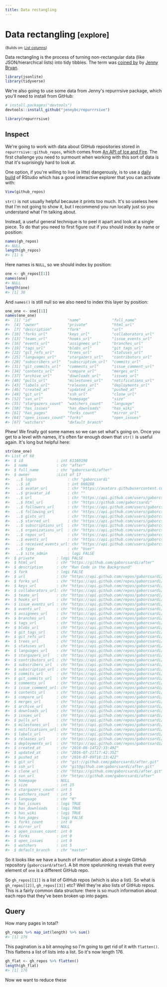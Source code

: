 ```yaml
---
title: Data rectangling
---
```


<!-- Generated automatically from rectangling.yml. Do not edit by hand -->

# Data rectangling <small class='explore'>[explore]</small>
<small>(Builds on: [List columns](list-cols.md))</small>


Data rectangling is the process of turning non-rectangular data (like JSON/hierarchical lists) into tidy tibbles. The term was [coined by](https://speakerdeck.com/jennybc/data-rectangling) by [Jenny Bryan](https://www.stat.ubc.ca/~jenny/).

``` r
library(jsonlite)
library(tidyverse)
```

We're also going to use some data from Jenny's repurrrsive package, which you'll need to install from GitHub:

``` r
# install.packages("devtools")
devtools::install_github("jennybc/repurrrsive")
```

``` r
library(repurrrsive)
```

Inspect
-------

We're going to work with data about GitHub repositories stored in `repurrrsive::github_repos`, which comes from [An API of Ice and Fire](https://anapioficeandfire.com). The first challenge you need to surmount when working with this sort of data is that it's suprisingly hard to look at.

One option, if you're willing to live (a litte) dangerously, is to use a [daily build](https://dailies.rstudio.com) of RStudio which has a good interactive explorer that you can activate with:

``` r
View(github_repos)
```

`str()` is not usually helpful because it prints too much. It's so useless here that I'm not going to show it, but I recommend you run locally just so you understand what I'm talking about.

Instead, a useful general technique is to peel it apart and look at a single piece. To do that you need to first figure out if you should index by name or position:

``` r
names(gh_repos)
#> NULL
length(gh_repos)
#> [1] 6
```

Here names is `NULL`, so we should index by position:

``` r
one <- gh_repos[[1]]
names(one)
#> NULL
length(one)
#> [1] 30
```

And `names()` is still null so we also need to index this layer by position:

``` r
one_one <- one[[1]]
names(one_one)
#>  [1] "id"                "name"              "full_name"        
#>  [4] "owner"             "private"           "html_url"         
#>  [7] "description"       "fork"              "url"              
#> [10] "forks_url"         "keys_url"          "collaborators_url"
#> [13] "teams_url"         "hooks_url"         "issue_events_url" 
#> [16] "events_url"        "assignees_url"     "branches_url"     
#> [19] "tags_url"          "blobs_url"         "git_tags_url"     
#> [22] "git_refs_url"      "trees_url"         "statuses_url"     
#> [25] "languages_url"     "stargazers_url"    "contributors_url" 
#> [28] "subscribers_url"   "subscription_url"  "commits_url"      
#> [31] "git_commits_url"   "comments_url"      "issue_comment_url"
#> [34] "contents_url"      "compare_url"       "merges_url"       
#> [37] "archive_url"       "downloads_url"     "issues_url"       
#> [40] "pulls_url"         "milestones_url"    "notifications_url"
#> [43] "labels_url"        "releases_url"      "deployments_url"  
#> [46] "created_at"        "updated_at"        "pushed_at"        
#> [49] "git_url"           "ssh_url"           "clone_url"        
#> [52] "svn_url"           "homepage"          "size"             
#> [55] "stargazers_count"  "watchers_count"    "language"         
#> [58] "has_issues"        "has_downloads"     "has_wiki"         
#> [61] "has_pages"         "forks_count"       "mirror_url"       
#> [64] "open_issues_count" "forks"             "open_issues"      
#> [67] "watchers"          "default_branch"
```

Phew! We finally got some names so we can set what's going on. Once you get to a level with names, it's often far enough down that `str()` is useful again. It's long but helpful here:

``` r
str(one_one)
#> List of 68
#>  $ id               : int 61160198
#>  $ name             : chr "after"
#>  $ full_name        : chr "gaborcsardi/after"
#>  $ owner            :List of 17
#>   ..$ login              : chr "gaborcsardi"
#>   ..$ id                 : int 660288
#>   ..$ avatar_url         : chr "https://avatars.githubusercontent.com/u/660288?v=3"
#>   ..$ gravatar_id        : chr ""
#>   ..$ url                : chr "https://api.github.com/users/gaborcsardi"
#>   ..$ html_url           : chr "https://github.com/gaborcsardi"
#>   ..$ followers_url      : chr "https://api.github.com/users/gaborcsardi/followers"
#>   ..$ following_url      : chr "https://api.github.com/users/gaborcsardi/following{/other_user}"
#>   ..$ gists_url          : chr "https://api.github.com/users/gaborcsardi/gists{/gist_id}"
#>   ..$ starred_url        : chr "https://api.github.com/users/gaborcsardi/starred{/owner}{/repo}"
#>   ..$ subscriptions_url  : chr "https://api.github.com/users/gaborcsardi/subscriptions"
#>   ..$ organizations_url  : chr "https://api.github.com/users/gaborcsardi/orgs"
#>   ..$ repos_url          : chr "https://api.github.com/users/gaborcsardi/repos"
#>   ..$ events_url         : chr "https://api.github.com/users/gaborcsardi/events{/privacy}"
#>   ..$ received_events_url: chr "https://api.github.com/users/gaborcsardi/received_events"
#>   ..$ type               : chr "User"
#>   ..$ site_admin         : logi FALSE
#>  $ private          : logi FALSE
#>  $ html_url         : chr "https://github.com/gaborcsardi/after"
#>  $ description      : chr "Run Code in the Background"
#>  $ fork             : logi FALSE
#>  $ url              : chr "https://api.github.com/repos/gaborcsardi/after"
#>  $ forks_url        : chr "https://api.github.com/repos/gaborcsardi/after/forks"
#>  $ keys_url         : chr "https://api.github.com/repos/gaborcsardi/after/keys{/key_id}"
#>  $ collaborators_url: chr "https://api.github.com/repos/gaborcsardi/after/collaborators{/collaborator}"
#>  $ teams_url        : chr "https://api.github.com/repos/gaborcsardi/after/teams"
#>  $ hooks_url        : chr "https://api.github.com/repos/gaborcsardi/after/hooks"
#>  $ issue_events_url : chr "https://api.github.com/repos/gaborcsardi/after/issues/events{/number}"
#>  $ events_url       : chr "https://api.github.com/repos/gaborcsardi/after/events"
#>  $ assignees_url    : chr "https://api.github.com/repos/gaborcsardi/after/assignees{/user}"
#>  $ branches_url     : chr "https://api.github.com/repos/gaborcsardi/after/branches{/branch}"
#>  $ tags_url         : chr "https://api.github.com/repos/gaborcsardi/after/tags"
#>  $ blobs_url        : chr "https://api.github.com/repos/gaborcsardi/after/git/blobs{/sha}"
#>  $ git_tags_url     : chr "https://api.github.com/repos/gaborcsardi/after/git/tags{/sha}"
#>  $ git_refs_url     : chr "https://api.github.com/repos/gaborcsardi/after/git/refs{/sha}"
#>  $ trees_url        : chr "https://api.github.com/repos/gaborcsardi/after/git/trees{/sha}"
#>  $ statuses_url     : chr "https://api.github.com/repos/gaborcsardi/after/statuses/{sha}"
#>  $ languages_url    : chr "https://api.github.com/repos/gaborcsardi/after/languages"
#>  $ stargazers_url   : chr "https://api.github.com/repos/gaborcsardi/after/stargazers"
#>  $ contributors_url : chr "https://api.github.com/repos/gaborcsardi/after/contributors"
#>  $ subscribers_url  : chr "https://api.github.com/repos/gaborcsardi/after/subscribers"
#>  $ subscription_url : chr "https://api.github.com/repos/gaborcsardi/after/subscription"
#>  $ commits_url      : chr "https://api.github.com/repos/gaborcsardi/after/commits{/sha}"
#>  $ git_commits_url  : chr "https://api.github.com/repos/gaborcsardi/after/git/commits{/sha}"
#>  $ comments_url     : chr "https://api.github.com/repos/gaborcsardi/after/comments{/number}"
#>  $ issue_comment_url: chr "https://api.github.com/repos/gaborcsardi/after/issues/comments{/number}"
#>  $ contents_url     : chr "https://api.github.com/repos/gaborcsardi/after/contents/{+path}"
#>  $ compare_url      : chr "https://api.github.com/repos/gaborcsardi/after/compare/{base}...{head}"
#>  $ merges_url       : chr "https://api.github.com/repos/gaborcsardi/after/merges"
#>  $ archive_url      : chr "https://api.github.com/repos/gaborcsardi/after/{archive_format}{/ref}"
#>  $ downloads_url    : chr "https://api.github.com/repos/gaborcsardi/after/downloads"
#>  $ issues_url       : chr "https://api.github.com/repos/gaborcsardi/after/issues{/number}"
#>  $ pulls_url        : chr "https://api.github.com/repos/gaborcsardi/after/pulls{/number}"
#>  $ milestones_url   : chr "https://api.github.com/repos/gaborcsardi/after/milestones{/number}"
#>  $ notifications_url: chr "https://api.github.com/repos/gaborcsardi/after/notifications{?since,all,participating}"
#>  $ labels_url       : chr "https://api.github.com/repos/gaborcsardi/after/labels{/name}"
#>  $ releases_url     : chr "https://api.github.com/repos/gaborcsardi/after/releases{/id}"
#>  $ deployments_url  : chr "https://api.github.com/repos/gaborcsardi/after/deployments"
#>  $ created_at       : chr "2016-06-14T22:33:49Z"
#>  $ updated_at       : chr "2016-07-21T17:42:35Z"
#>  $ pushed_at        : chr "2016-07-09T16:13:42Z"
#>  $ git_url          : chr "git://github.com/gaborcsardi/after.git"
#>  $ ssh_url          : chr "git@github.com:gaborcsardi/after.git"
#>  $ clone_url        : chr "https://github.com/gaborcsardi/after.git"
#>  $ svn_url          : chr "https://github.com/gaborcsardi/after"
#>  $ homepage         : NULL
#>  $ size             : int 15
#>  $ stargazers_count : int 5
#>  $ watchers_count   : int 5
#>  $ language         : chr "R"
#>  $ has_issues       : logi TRUE
#>  $ has_downloads    : logi TRUE
#>  $ has_wiki         : logi TRUE
#>  $ has_pages        : logi FALSE
#>  $ forks_count      : int 0
#>  $ mirror_url       : NULL
#>  $ open_issues_count: int 0
#>  $ forks            : int 0
#>  $ open_issues      : int 0
#>  $ watchers         : int 5
#>  $ default_branch   : chr "master"
```

So it looks like we have a bunch of information about a single GitHub repository (`gaborcsard/after`). A bit more speluninking reveals that every element of `one` is a different GitHub repo.

So `gh_repos[[1]]` is a list of GitHub repos (which is also a list). So what is `gh_repos[[2]]`, `gh_repos[[3]]` etc? Well they're also lists of GitHub repos. This is a fairly common data structure: there is so much information about each repo that they've been broken up into pages.

Query
-----

How many pages in total?

``` r
gh_repos %>% map_int(length) %>% sum()
#> [1] 176
```

This pagination is a bit annoying so I'm going to get rid of it with `flatten()`. This flattens a list of lists into a list. So it's now length 176.

``` r
gh_flat <- gh_repos %>% flatten()
length(gh_flat)
#> [1] 176
```

Now we want to reduce these

